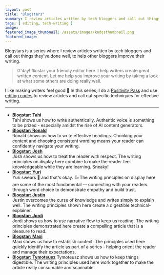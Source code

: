 ```yaml
---
layout: post
title: "Blogstars"
summary: I review articles written by tech bloggers and call out things they've done well.
tags: [ editing, tech-writing ]
image: 
featured_image_thumbnail: /assets/images/kudosthumbnail.png
featured_image: 
---
```


Blogstars is a series where I review articles written by tech bloggers and call out things they've done well, to help other bloggers improve their writing. 


> G'day! flicstar your friendly editor here. I help writers create great written content. Let me help you improve your writing by taking a look at what some others are doing really well.


I like making writers feel good 🤗 In this series, I do a [Positivity Pass](https://openstrategypartners.com/blog/the-positivity-pass-and-why-we-do-it/) and use [editing codes](https://github.com/open-strategy-partners/editing-codes) to review articles and call out specific techniques for effective writing.

____


- **[Blogstar: Tahi](https://flicstar.com/blogstar-tahi)**   
   Tahi shows us how to write authentically. Authentic voice is something to be prized - especially amidst the rise of AI content generators.
- **[Blogstar: Ronald](https://flicstar.com/blogstar-ronald)**   
   Ronald shows us how to write effective headings. Chunking your content and choosing consistent wording means your reader can confidently navigate your writing.
- **[Blogstar: Josh](https://flicstar.com/blogstar-josh)**   
   Josh shows us how to treat the reader with respect. The writing principles on display here combine to make the reader feel knowledgeable while they are learning. Sneaky!
- **[Blogstar: Yuri](https://flicstar.com/blogstar-yuri)**   
   Yuri swears 🙊 and that's okay. 👍 The writing principles on display here are some of the most fundamental — connecting with your readers through word choice to demonstrate empathy and build trust.
- **[Blogstar: Justin](https://flicstar.com/blogstar-justin)**   
   Justin overcomes the curse of knowledge and writes simply to explain well. The writing principles shown here create a digestible technical-explainer.
- **[Blogstar: Jordi](https://flicstar.com/blogstar-jordi)**   
   Jordi shows us how to use narrative flow to keep us reading. The writing principles demonstrated here create a compelling article that is a pleasure to read.
- **[Blogstar: Maxi](https://flicstar.com/blogstar-maxi)**   
    Maxi shows us how to establish context. The principles used here quickly identify the article as part of a series - helping orient the reader and manage their expectations.
- **[Blogstar: Tymoteusz](https://flicstar.com/blogstar-tymoteusz)**
   Tymoteusz shows us how to keep things digestible. The writing principles used here work together to make the article really consumable and scannable.
